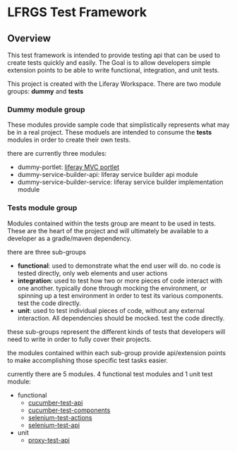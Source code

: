 # LFRGS Test Framework

## Overview

This test framework is intended to provide testing api that can be used to create tests quickly and easily. The Goal is to allow developers simple extension points to be able to write functional, integration, and unit tests.

This project is created with the Liferay Workspace. There are two module groups: **dummy** and **tests**

### Dummy module group

These modules provide sample code that simplistically represents what may be in a real project. These moduels are intended to consume the **tests** modules in order to create their own tests.

there are currently three modules:
- dummy-portlet: [liferay MVC portlet](/modules/dummy/dummy-portlet/README.md)
- dummy-service-builder-api: liferay service builder api module
- dummy-service-builder-service: liferay service builder implementation module

### Tests module group

Modules contained within the tests group are meant to be used in tests. These are the heart of the project and will ultimately be available to a developer as a gradle/maven dependency.

there are three sub-groups
- **functional**: used to demonstrate what the end user will do. no code is tested directly, only web elements and user actions
- **integration**: used to test how two or more pieces of code interact with one another. typically done through mocking the environment, or spinning up a test environment in order to test its various components. test the code directly.
- **unit**: used to test individual pieces of code, without any external interaction. All dependencies should be mocked. test the code directly.

these sub-groups represent the different kinds of tests that developers will need to write in order to fully cover their projects.

the modules contained within each sub-group provide api/extension points to make accomplishing those specific test tasks easier.

currently there are 5 modules. 4 functional test modules and 1 unit test module:
- functional
    - [cucumber-test-api](/modules/tests/functional/cucumber-test-api/README.md)
    - [cucumber-test-components](/modules/tests/functional/cucumber-test-components/README.md)
    - [selenium-test-actions](/modules/tests/functional/selenium-test-actions/README.md)
    - [selenium-test-api](/modules/tests/functional/selenium-test-api/README.md)
- unit
    - [proxy-test-api](/modules/tests/unit/proxy-test-api/README.md)
